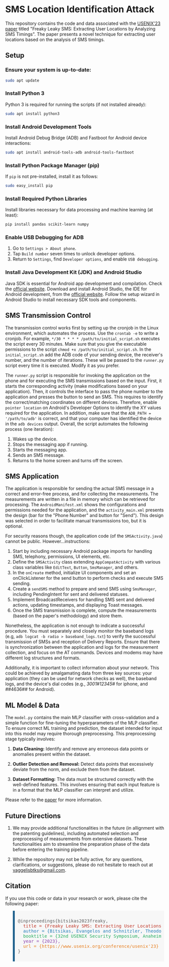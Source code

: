 
# SMS Location Identification Attack

This repository contains the code and data associated with the [USENIX'23 paper](https://www.usenix.org/system/files/usenixsecurity23-bitsikas.pdf) titled "Freaky Leaky SMS: Extracting User Locations by Analyzing SMS Timings". The paper presents a novel technique for extracting user locations based on the analysis of SMS timings.

## Setup

### Ensure your system is up-to-date:
```bash
sudo apt update
```

### Install Python 3
Python 3 is required for running the scripts (if not installed already):
```bash
sudo apt install python3
```

### Install Android Development Tools
Install Android Debug Bridge (ADB) and Fastboot for Android device interactions:
```bash
sudo apt install android-tools-adb android-tools-fastboot
```

### Install Python Package Manager (pip)
If `pip` is not pre-installed, install it as follows:
```bash
sudo easy_install pip
```

### Install Required Python Libraries
Install libraries necessary for data processing and machine learning (at least):
```bash
pip install pandas scikit-learn numpy
```

### Enable USB Debugging for ADB
1. Go to `Settings > About phone`.
2. Tap `Build number` seven times to unlock developer options.
3. Return to `Settings`, find `Developer options`, and enable `USB debugging`.

### Install Java Development Kit (JDK) and Android Studio
Java SDK is essential for Android app development and compilation. Check the [official website](https://www.oracle.com/java/technologies/javase-jdk11-downloads.html).
Download and install Android Studio, the IDE for Android development, from the [official website](https://developer.android.com/studio). Follow the setup wizard in Android Studio to install necessary SDK tools and components.

## SMS Transmission Control

The transmission control works first by setting up the cronjob in the Linux environment, which automates the process. Use the `crontab -e` to write a cronjob.
For example, `*/30 * * * * /path/to/initial_script.sh` executes the script every 30 minutes. Make sure that you give the executable permissions to the script
`chmod +x /path/to/initial_script.sh`. In the `initial_script.sh` add the ADB code of your sending device, the receiver's number, and the number of iterations. These
will be passed to the `runner.py` script every time it is executed. Modify it as you prefer.

The `runner.py` script is responsible for invoking the application on the phone and for executing the SMS transmissions based on the input. First, it starts the corresponding
activity (make modifications based on your application). Then, it controls the interface to pass the phone number to the application and presses the button to send an SMS. This requires to identify the correct/matching coordinates on different devices. Therefore, enable `pointer location` on Android's Developer Options to identify the XY values required for the application. In addition, make sure that the `ADB_PATH = '/path/to/adb'` is correct, and that your computer has identified the device in the `adb devices` output. Overall, the script automates the following process (one iteration):

1. Wakes up the device.
2. Stops the messaging app if running.
3. Starts the messaging app.
4. Sends an SMS message.
5. Returns to the home screen and turns off the screen.

## SMS Application

The application is responsible for sending the actual SMS message in a correct and error-free process, and for collecting the measurements. The measurements are written in a 
file in memory which can be retrieved for processing. The `AndroidManifest.xml` shows the configurations and permissions needed for the application, and the `activity_main.xml` presents the design (bar for the "Phone Number" and button for "Send"). This design was selected in order to facilitate manual transmissions too, but it is optional.  

For security reasons though, the application code (of the `SMSActivity.java`) cannot be public. However...instructions:

1. Start by including necessary Android package imports for handling SMS, telephony, permissions, UI elements, etc.
2. Define the `SMSActivity` class extending `AppCompatActivity` with various class variables like `EditText`, `Button`, `SmsManager`, and others.
3. In the `onCreate` method, initialize UI components and set an onClickListener for the send button to perform checks and execute SMS sending.
6. Create a `sendSMS` method to prepare and send SMS using `SmsManager`, including PendingIntent for sent and delivered statuses.
7. Implement BroadcastReceivers for handling SMS sent and delivered actions, updating timestamps, and displaying Toast messages.
8. Once the SMS transmission is complete, compute the measurements (based on the paper's methodology) and store them.

Nonetheless, the application is not enough to indicate a successful procedure. You must separately and closely monitor the baseband logs (e.g, `adb logcat -b radio > baseband_logs.txt`) to verify the successful transmission of SMSs and reception of Delivery Reports. Ensure that there is synchronization between the application and logs for the measurement collection, and focus on the AT commands. Devices and modems may have different log structures and formats. 

Additionally, it is important to collect information about your network. This could be achieved by amalgamating data from three key sources: your application (they can be used for network checks as well), the baseband logs, and the device's dial codes (e.g., *3001#12345#* for iphone, and *#*#4636#*#* for Android).

## ML Model & Data

The `model.py` contains the main MLP classifier with cross-validation and a simple function for fine-tuning the hyperparameters of the MLP classifier. To ensure correct ML training and prediction, the dataset intended for input into this model may require thorough preprocessing. This preprocessing stage typically involves:

1. **Data Cleaning:** Identify and remove any erroneous data points or anomalies present within the dataset.

2. **Outlier Detection and Removal:** Detect data points that excessively deviate from the norm, and exclude them from the dataset.

3. **Dataset Formatting:** The data must be structured correctly with the well-defined features. This involves ensuring that each input feature is in a format that the MLP classifier can interpret and utilize.

Please refer to the [paper](https://arxiv.org/pdf/2306.07695.pdf) for more information.

## Future Directions

1. We may provide additional functionalities in the future (in allignment with the patenting guidelines), including automated selection and preprocessing of measurements from extensive datasets. These functionalities aim to streamline the preparation phase of the data before entering the training pipeline. 

2. While the repository may not be fully active, for any questions, clarifications, or suggestions, please do not hesitate to reach out at [vaggelisbtks@gmail.com](mailto:vaggelisbtks@gmail.com).

## Citation

If you use this code or data in your research or work, please cite the following paper:

<blockquote style="background-color: #f7f7f7; padding: 10px; border-left: 6px solid #1f618d;">

<pre>
@inproceedings{bitsikas2023freaky,
  <span style="color: #c0392b;">title = {Freaky Leaky SMS: Extracting User Locations by Analyzing SMS Timings},</span>
  <span style="color: #2980b9;">author = {Bitsikas, Evangelos and Schnitzler, Theodor and Pöpper, Christina and Ranganathan, Aanjhan},</span>
  <span style="color: #27ae60;">booktitle = {32nd USENIX Security Symposium, Anaheim, CA, USA, August 9-11, 2023},</span>
  <span style="color: #8e44ad;">year = {2023},</span>
  <span style="color: #e67e22;">url = {https://www.usenix.org/conference/usenix'23}</span>
}
</pre>
</blockquote>

